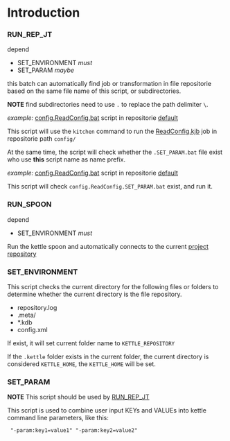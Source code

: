 # Introduction


### RUN_REP_JT

depend
- SET_ENVIRONMENT _must_
- SET_PARAM _maybe_

this batch can automatically find job or transformation
in file repositorie
based on the same file name of this script, or subdirectories.

**NOTE** find subdirectories need to use `.` to replace the path delimiter `\`.


_example:_
[config.ReadConfig.bat](../default/config.ReadConfig.bat) script
in repositorie [default](../default)

This script will use the `kitchen` command to run the
[ReadConfig.kjb](../default/config/ReadConfig.kjb) job
in repositorie path `config/`


At the same time, the script will check whether the `.SET_PARAM.bat` file exist
who use **this** script name as name prefix.

_example:_
[config.ReadConfig.bat](../default/config.ReadConfig.bat) script
in repositorie [default](../default)

This script will check `config.ReadConfig.SET_PARAM.bat` exist, and run it.




### RUN_SPOON

depend
- SET_ENVIRONMENT _must_

Run the kettle spoon and automatically connects to the current [project repository](../tool/Project/ProjectRepository.md)




### SET_ENVIRONMENT

This script checks the current directory for the following files or folders to determine whether the current directory is the file repository.

- repository.log
- .meta/
- \*.kdb
- config.xml

If exist, it will set current folder name to `KETTLE_REPOSITORY`

If the `.kettle` folder exists in the current folder, the current directory is considered `KETTLE_HOME`, the `KETTLE_HOME`
will be set.




### SET_PARAM

**NOTE** This script should be used by [RUN_REP_JT](RUN_REP_JT)

This script is used to combine user input KEYs and VALUEs into kettle command line parameters, like this:

` "-param:key1=value1" "-param:key2=value2"`

